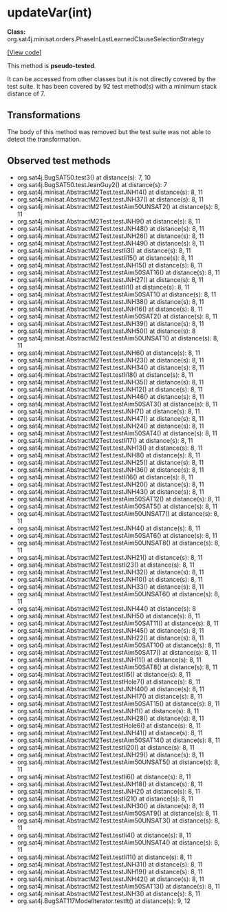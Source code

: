# updateVar(int)

**Class:** org.sat4j.minisat.orders.PhaseInLastLearnedClauseSelectionStrategy

[[View code]](https://gitlab.ow2.org/sat4j/sat4j/blob/09e9173e400ea6c1794354ca54c36607c53391ff/org.sat4j.core/src/main/java//org/sat4j/minisat/orders/PhaseInLastLearnedClauseSelectionStrategy.java#L49)

This method is **pseudo-tested**.


It can be accessed from other classes but it is not directly covered by the test suite. 
It has been covered by 92 test method(s) with a minimum stack distance of 7.

## Transformations

The body of this method was removed but the test suite was not able to detect the transformation.



## Observed test methods

* org.sat4j.BugSAT50.test3() at distance(s): 7, 10
* org.sat4j.BugSAT50.testJeanGuy2() at distance(s): 7
* org.sat4j.minisat.AbstractM2Test.testJNH14() at distance(s): 8, 11
* org.sat4j.minisat.AbstractM2Test.testJNH37() at distance(s): 8, 11
* org.sat4j.minisat.AbstractM2Test.testAim50UNSAT2() at distance(s): 8, 11
* org.sat4j.minisat.AbstractM2Test.testJNH9() at distance(s): 8, 11
* org.sat4j.minisat.AbstractM2Test.testJNH48() at distance(s): 8, 11
* org.sat4j.minisat.AbstractM2Test.testJNH26() at distance(s): 8, 11
* org.sat4j.minisat.AbstractM2Test.testJNH49() at distance(s): 8, 11
* org.sat4j.minisat.AbstractM2Test.testIi3() at distance(s): 8, 11
* org.sat4j.minisat.AbstractM2Test.testIi15() at distance(s): 8, 11
* org.sat4j.minisat.AbstractM2Test.testJNH15() at distance(s): 8, 11
* org.sat4j.minisat.AbstractM2Test.testAim50SAT16() at distance(s): 8, 11
* org.sat4j.minisat.AbstractM2Test.testJNH27() at distance(s): 8, 11
* org.sat4j.minisat.AbstractM2Test.testIi1() at distance(s): 8, 11
* org.sat4j.minisat.AbstractM2Test.testAim50SAT1() at distance(s): 8, 11
* org.sat4j.minisat.AbstractM2Test.testJNH38() at distance(s): 8, 11
* org.sat4j.minisat.AbstractM2Test.testJNH16() at distance(s): 8, 11
* org.sat4j.minisat.AbstractM2Test.testAim50SAT2() at distance(s): 8, 11
* org.sat4j.minisat.AbstractM2Test.testJNH39() at distance(s): 8, 11
* org.sat4j.minisat.AbstractM2Test.testJNH50() at distance(s): 8
* org.sat4j.minisat.AbstractM2Test.testAim50UNSAT1() at distance(s): 8, 11
* org.sat4j.minisat.AbstractM2Test.testJNH6() at distance(s): 8, 11
* org.sat4j.minisat.AbstractM2Test.testJNH23() at distance(s): 8, 11
* org.sat4j.minisat.AbstractM2Test.testJNH34() at distance(s): 8, 11
* org.sat4j.minisat.AbstractM2Test.testIi18() at distance(s): 8, 11
* org.sat4j.minisat.AbstractM2Test.testJNH35() at distance(s): 8, 11
* org.sat4j.minisat.AbstractM2Test.testJNH12() at distance(s): 8, 11
* org.sat4j.minisat.AbstractM2Test.testJNH46() at distance(s): 8, 11
* org.sat4j.minisat.AbstractM2Test.testAim50SAT3() at distance(s): 8, 11
* org.sat4j.minisat.AbstractM2Test.testJNH7() at distance(s): 8, 11
* org.sat4j.minisat.AbstractM2Test.testJNH47() at distance(s): 8, 11
* org.sat4j.minisat.AbstractM2Test.testJNH24() at distance(s): 8, 11
* org.sat4j.minisat.AbstractM2Test.testAim50SAT4() at distance(s): 8, 11
* org.sat4j.minisat.AbstractM2Test.testIi17() at distance(s): 8, 11
* org.sat4j.minisat.AbstractM2Test.testJNH13() at distance(s): 8, 11
* org.sat4j.minisat.AbstractM2Test.testJNH8() at distance(s): 8, 11
* org.sat4j.minisat.AbstractM2Test.testJNH25() at distance(s): 8, 11
* org.sat4j.minisat.AbstractM2Test.testJNH36() at distance(s): 8, 11
* org.sat4j.minisat.AbstractM2Test.testIi16() at distance(s): 8, 11
* org.sat4j.minisat.AbstractM2Test.testJNH20() at distance(s): 8, 11
* org.sat4j.minisat.AbstractM2Test.testJNH43() at distance(s): 8, 11
* org.sat4j.minisat.AbstractM2Test.testAim50SAT12() at distance(s): 8, 11
* org.sat4j.minisat.AbstractM2Test.testAim50SAT5() at distance(s): 8, 11
* org.sat4j.minisat.AbstractM2Test.testAim50UNSAT7() at distance(s): 8, 11
* org.sat4j.minisat.AbstractM2Test.testJNH4() at distance(s): 8, 11
* org.sat4j.minisat.AbstractM2Test.testAim50SAT6() at distance(s): 8, 11
* org.sat4j.minisat.AbstractM2Test.testAim50UNSAT8() at distance(s): 8, 11
* org.sat4j.minisat.AbstractM2Test.testJNH21() at distance(s): 8, 11
* org.sat4j.minisat.AbstractM2Test.testIi23() at distance(s): 8, 11
* org.sat4j.minisat.AbstractM2Test.testJNH32() at distance(s): 8, 11
* org.sat4j.minisat.AbstractM2Test.testJNH10() at distance(s): 8, 11
* org.sat4j.minisat.AbstractM2Test.testJNH33() at distance(s): 8, 11
* org.sat4j.minisat.AbstractM2Test.testAim50UNSAT6() at distance(s): 8, 11
* org.sat4j.minisat.AbstractM2Test.testJNH44() at distance(s): 8
* org.sat4j.minisat.AbstractM2Test.testJNH5() at distance(s): 8, 11
* org.sat4j.minisat.AbstractM2Test.testAim50SAT11() at distance(s): 8, 11
* org.sat4j.minisat.AbstractM2Test.testJNH45() at distance(s): 8, 11
* org.sat4j.minisat.AbstractM2Test.testJNH22() at distance(s): 8, 11
* org.sat4j.minisat.AbstractM2Test.testAim50SAT10() at distance(s): 8, 11
* org.sat4j.minisat.AbstractM2Test.testAim50SAT7() at distance(s): 8, 11
* org.sat4j.minisat.AbstractM2Test.testJNH11() at distance(s): 8, 11
* org.sat4j.minisat.AbstractM2Test.testAim50SAT8() at distance(s): 8, 11
* org.sat4j.minisat.AbstractM2Test.testIi5() at distance(s): 8, 11
* org.sat4j.minisat.AbstractM2Test.testHole7() at distance(s): 8, 11
* org.sat4j.minisat.AbstractM2Test.testJNH40() at distance(s): 8, 11
* org.sat4j.minisat.AbstractM2Test.testJNH17() at distance(s): 8, 11
* org.sat4j.minisat.AbstractM2Test.testAim50SAT15() at distance(s): 8, 11
* org.sat4j.minisat.AbstractM2Test.testJNH1() at distance(s): 8, 11
* org.sat4j.minisat.AbstractM2Test.testJNH28() at distance(s): 8, 11
* org.sat4j.minisat.AbstractM2Test.testHole6() at distance(s): 8, 11
* org.sat4j.minisat.AbstractM2Test.testJNH41() at distance(s): 8, 11
* org.sat4j.minisat.AbstractM2Test.testAim50SAT14() at distance(s): 8, 11
* org.sat4j.minisat.AbstractM2Test.testIi20() at distance(s): 8, 11
* org.sat4j.minisat.AbstractM2Test.testJNH29() at distance(s): 8, 11
* org.sat4j.minisat.AbstractM2Test.testAim50UNSAT5() at distance(s): 8, 11
* org.sat4j.minisat.AbstractM2Test.testIi6() at distance(s): 8, 11
* org.sat4j.minisat.AbstractM2Test.testJNH18() at distance(s): 8, 11
* org.sat4j.minisat.AbstractM2Test.testJNH2() at distance(s): 8, 11
* org.sat4j.minisat.AbstractM2Test.testIi21() at distance(s): 8, 11
* org.sat4j.minisat.AbstractM2Test.testJNH30() at distance(s): 8, 11
* org.sat4j.minisat.AbstractM2Test.testAim50SAT9() at distance(s): 8, 11
* org.sat4j.minisat.AbstractM2Test.testAim50UNSAT3() at distance(s): 8, 11
* org.sat4j.minisat.AbstractM2Test.testIi4() at distance(s): 8, 11
* org.sat4j.minisat.AbstractM2Test.testAim50UNSAT4() at distance(s): 8, 11
* org.sat4j.minisat.AbstractM2Test.testIi11() at distance(s): 8, 11
* org.sat4j.minisat.AbstractM2Test.testJNH31() at distance(s): 8, 11
* org.sat4j.minisat.AbstractM2Test.testJNH19() at distance(s): 8, 11
* org.sat4j.minisat.AbstractM2Test.testJNH42() at distance(s): 8, 11
* org.sat4j.minisat.AbstractM2Test.testAim50SAT13() at distance(s): 8, 11
* org.sat4j.minisat.AbstractM2Test.testJNH3() at distance(s): 8, 11
* org.sat4j.BugSAT117ModelIterator.testIt() at distance(s): 9, 12

